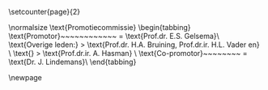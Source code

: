 \setcounter{page}{2}

\normalsize
\text{Promotiecommissie}
\begin{tabbing}
\text{Promotor}~~~~~~~~~~~~ \= \text{Prof.dr. E.S. Gelsema}\\
\text{Overige leden:} \> \text{Prof.dr. H.A. Bruining, Prof.dr.ir. H.L. Vader en} \\
\text{} \> \text{Prof.dr.ir. A. Hasman} \\
\text{Co-promotor}~~~~~~~~ \= \text{Dr. J. Lindemans}\\
\end{tabbing}

\newpage
